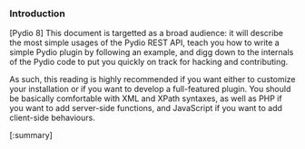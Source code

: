 ### Introduction

[Pydio 8] This document is targetted as a broad audience: it will describe the most simple usages of the Pydio REST API, teach you how to write a simple Pydio plugin by following an example, and digg down to the internals of the Pydio code to put you quickly on track for hacking and contributing. 

As such, this reading is highly recommended if you want either to customize your installation or if you want to develop a full-featured plugin. You should be basically comfortable with XML and XPath syntaxes, as well as PHP if you want to add server-side functions, and JavaScript if you want to add client-side behaviours.

[:summary]